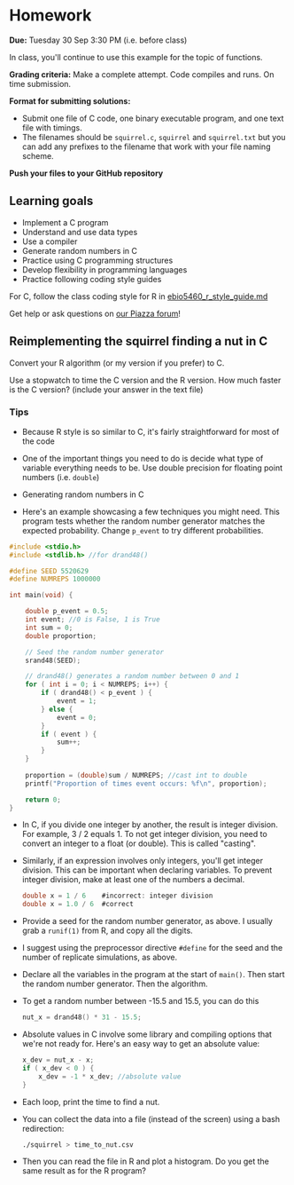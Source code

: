 # Homework



**Due:** Tuesday 30 Sep 3:30 PM (i.e. before class)

In class, you'll continue to use this example for the topic of functions.

**Grading criteria:** Make a complete attempt. Code compiles and runs. On time submission.

**Format for submitting solutions:**

* Submit one file of C code, one binary executable program, and one text file with timings.
* The filenames should be `squirrel.c`, `squirrel` and `squirrel.txt` but you can add any prefixes to the filename that work with your file naming scheme. 

**Push your files to your GitHub repository**



## Learning goals

* Implement a C program
* Understand and use data types
* Use a compiler
* Generate random numbers in C
* Practice using C programming structures
* Develop flexibility in programming languages
* Practice following coding style guides



For C, follow the class coding style for R in [ebio5460_r_style_guide.md](skills_tutorials/ebio5460_r_style_guide.md)

Get help or ask questions on [our Piazza forum]( https://piazza.com/colorado/fall2025/ebio5460002/home)!



## Reimplementing the squirrel finding a nut in C

Convert your R algorithm (or my version if you prefer) to C.

Use a stopwatch to time the C version and the R version. How much faster is the C version? (include your answer in the text file)



### Tips

* Because R style is so similar to C, it's fairly straightforward for most of the code

* One of the important things you need to do is decide what type of variable everything needs to be. Use double precision for floating point numbers (i.e. `double`)

* Generating random numbers in C

* Here's an example showcasing a few techniques you might need. This program tests whether the random number generator matches the expected probability. Change `p_event` to try different probabilities.

```c
#include <stdio.h>
#include <stdlib.h> //for drand48()

#define SEED 5520629
#define NUMREPS 1000000

int main(void) {

    double p_event = 0.5;
    int event; //0 is False, 1 is True
    int sum = 0;
    double proportion;

    // Seed the random number generator
    srand48(SEED);

    // drand48() generates a random number between 0 and 1
    for ( int i = 0; i < NUMREPS; i++) {
        if ( drand48() < p_event ) {
            event = 1;
        } else {
            event = 0;
        }
        if ( event ) {
        	sum++;   
        }
    }
    
    proportion = (double)sum / NUMREPS; //cast int to double
    printf("Proportion of times event occurs: %f\n", proportion);

    return 0;
}
```

* In C, if you divide one integer by another, the result is integer division. For example, 3 / 2 equals 1. To not get integer division, you need to convert an integer to a float (or double). This is called "casting".

* Similarly, if an expression involves only integers, you'll get integer division. This can be important when declaring variables. To prevent integer division, make at least one of the numbers a decimal.

  ```c
  double x = 1 / 6    #incorrect: integer division
  double x = 1.0 / 6  #correct
  ```

* Provide a seed for the random number generator, as above. I usually grab a `runif(1)` from R, and copy all the digits.

* I suggest using the preprocessor directive `#define` for the seed and the number of replicate simulations, as above.

* Declare all the variables in the program at the start of `main()`. Then start the random number generator. Then the algorithm.

* To get a random number between -15.5 and 15.5, you can do this

  ```c
  nut_x = drand48() * 31 - 15.5;
  ```

* Absolute values in C involve some library and compiling options that we're not ready for. Here's an easy way to get an absolute value:

  ```c
  x_dev = nut_x - x;
  if ( x_dev < 0 ) {
      x_dev = -1 * x_dev; //absolute value
  }
  ```

* Each loop, print the time to find a nut.

* You can collect the data into a file (instead of the screen) using a bash redirection:

  ```bash
  ./squirrel > time_to_nut.csv
  ```

* Then you can read the file in R and plot a histogram. Do you get the same result as for the R program?



